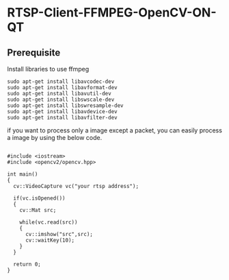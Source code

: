 # RTSP-Client-FFMPEG-OpenCV-ON-QT

## Prerequisite
Install libraries to use ffmpeg
```
sudo apt-get install libavcodec-dev
sudo apt-get install libavformat-dev
sudo apt-get install libavutil-dev
sudo apt-get install libswscale-dev
sudo apt-get install libswresample-dev
sudo apt-get install libavdevice-dev
sudo apt-get install libavfilter-dev
```

if you want to process only a image except a packet, you can easily process a image by using the below code.

```

#include <iostream>
#include <opencv2/opencv.hpp>

int main()
{
  cv::VideoCapture vc("your rtsp address");

  if(vc.isOpened())
  {
    cv::Mat src;

    while(vc.read(src))
    {
      cv::imshow("src",src);
      cv::waitKey(10);
    }
  }

  return 0;
}

```
